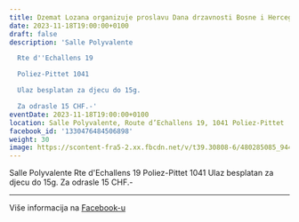 ```yaml
---
title: Dzemat Lozana organizuje proslavu Dana drzavnosti Bosne i Hercegovine
date: 2023-11-18T19:00:00+0100
draft: false
description: 'Salle Polyvalente

  Rte d''Echallens 19

  Poliez-Pittet 1041

  Ulaz besplatan za djecu do 15g.

  Za odrasle 15 CHF.-'
eventDate: 2023-11-18T19:00:00+0100
location: Salle Polyvalente, Route d’Echallens 19, 1041 Poliez-Pittet
facebook_id: '1330476484506898'
weight: 30
image: https://scontent-fra5-2.xx.fbcdn.net/v/t39.30808-6/480285085_944333661160567_3277375841641556820_n.jpg?_nc_cat=107&ccb=1-7&_nc_sid=9e60e4&_nc_eui2=AeFN_ZYpy8-pkUESV1sBXRAAnverHwNwnm6e96sfA3CebuxsvGIL3BYONbt9Ff3687UKvlYwtJCUd6ApbE3e6AHu&_nc_ohc=9g4gVLYPGoQQ7kNvwHYU-MA&_nc_oc=AdlSRH43XSAHsY7aYC6YaZwTLGzooG_Ep4OiiWkNcYJMEKL2Ojt-Gf85dPB_6N1a1KQ&_nc_zt=23&_nc_ht=scontent-fra5-2.xx&edm=ABTKTjYEAAAA&_nc_gid=FaZe0IOjiJNNHV9Id45ROg&oh=00_AfKAe50MTipbf8r0OUs4XKZOWGe1YdjTiKAfw1BDoUHuBQ&oe=681F381F
---
```


Salle Polyvalente
Rte d'Echallens 19
Poliez-Pittet 1041
Ulaz besplatan za djecu do 15g.
Za odrasle 15 CHF.-

---

Više informacija na [Facebook-u](https://facebook.com/events/1330476484506898)